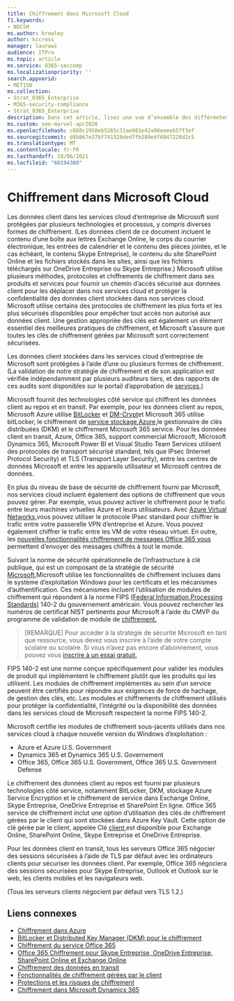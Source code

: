 ```yaml
---
title: Chiffrement dans Microsoft Cloud
f1.keywords:
- NOCSH
ms.author: krowley
author: kccross
manager: laurawi
audience: ITPro
ms.topic: article
ms.service: O365-seccomp
ms.localizationpriority: ''
search.appverid:
- MET150
ms.collection:
- Strat_O365_Enterprise
- M365-security-compliance
- Strat_O365_Enterprise
description: Dans cet article, lisez une vue d’ensemble des différentes formes de chiffrement utilisées pour assurer la sécurité des données client dans le cloud Microsoft.
ms.custom: seo-marvel-apr2020
ms.openlocfilehash: c888c1958eb5265c31ae981e42a96eeeeb57f3ef
ms.sourcegitcommit: d4b867e37bf741528ded7fb289e4f6847228d2c5
ms.translationtype: MT
ms.contentlocale: fr-FR
ms.lasthandoff: 10/06/2021
ms.locfileid: "60194380"
---
```

# <a name="encryption-in-the-microsoft-cloud"></a>Chiffrement dans Microsoft Cloud

Les données client dans les services cloud d’entreprise de Microsoft sont protégées par plusieurs technologies et processus, y compris diverses formes de chiffrement. (Les données client de ce document incluent le contenu d’une boîte aux lettres Exchange Online, le corps du courrier électronique, les entrées de calendrier et le contenu des pièces jointes, et le cas échéant, le contenu Skype Entreprise), le contenu du site SharePoint Online et les fichiers stockés dans les sites, ainsi que les fichiers téléchargés sur OneDrive Entreprise ou Skype Entreprise.) Microsoft utilise plusieurs méthodes, protocoles et chiffrements de chiffrement dans ses produits et services pour fournir un chemin d’accès sécurisé aux données client pour les déplacer dans nos services cloud et protéger la confidentialité des données client stockées dans nos services cloud. Microsoft utilise certains des protocoles de chiffrement les plus forts et les plus sécurisés disponibles pour empêcher tout accès non autorisé aux données client. Une gestion appropriée des clés est également un élément essentiel des meilleures pratiques de chiffrement, et Microsoft s’assure que toutes les clés de chiffrement gérées par Microsoft sont correctement sécurisées.

Les données client stockées dans les services cloud d’entreprise de Microsoft sont protégées à l’aide d’une ou plusieurs formes de chiffrement. (La validation de notre stratégie de chiffrement et de son application est vérifiée indépendamment par plusieurs auditeurs tiers, et des rapports de ces audits sont disponibles sur le portail d’approbation de [services.)](https://aka.ms/stp)

Microsoft fournit des technologies côté service qui chiffrent les données client au repos et en transit. Par exemple, pour les données client au repos, Microsoft Azure utilise [BitLocker](/windows/device-security/bitlocker/bitlocker-overview) et [DM-Crypt](https://en.wikipedia.org/wiki/Dm-crypt)et Microsoft 365 utilise bitLocker, le chiffrement de [service stockage Azure,](/azure/)le gestionnaire de clés distribuées (DKM) et le chiffrement Microsoft 365 service. [](./exchange-online-secures-email-secrets.md) Pour les données client en transit, Azure, Office 365, support commercial Microsoft, Microsoft Dynamics 365, Microsoft Power BI et Visual Studio Team Services utilisent des protocoles de transport sécurisé standard, tels que IPsec (Internet Protocol Security) et TLS (Transport Layer Security), entre les centres de données Microsoft et entre les appareils utilisateur et Microsoft centres de données.

En plus du niveau de base de sécurité de chiffrement fourni par Microsoft, nos services cloud incluent également des options de chiffrement que vous pouvez gérer. Par exemple, vous pouvez activer le chiffrement pour le trafic entre leurs machines virtuelles Azure et leurs utilisateurs. Avec [Azure Virtual Networks,](https://azure.microsoft.com/services/virtual-network/)vous pouvez utiliser le protocole IPsec standard pour chiffrer le trafic entre votre passerelle VPN d’entreprise et Azure. Vous pouvez également chiffrer le trafic entre les VM de votre réseau virtuel. En outre, les [nouvelles fonctionnalités chiffrement de messages Office 365 vous](set-up-new-message-encryption-capabilities.md) permettent d’envoyer des messages chiffrés à tout le monde.

Suivant la norme de sécurité opérationnelle de l’infrastructure à clé publique, qui est un composant de la stratégie de sécurité [Microsoft,](https://servicetrust.microsoft.com/ViewPage/TrustDocuments?command=Download&downloadType=Document&downloadId=5868ecc8-50b7-4f91-b43f-640e2b99e86e&docTab=6d000410-c9e9-11e7-9a91-892aae8839ad_FAQ%20and%20White%20Papers)Microsoft utilise les fonctionnalités de chiffrement incluses dans le système d’exploitation Windows pour les certificats et les mécanismes d’authentification. Ces mécanismes incluent l’utilisation de modules de chiffrement qui répondent à la norme FIPS [(Federal Information Processing Standards)](https://csrc.nist.gov/publications/PubsFIPS.html) 140-2 du gouvernement américain. Vous pouvez rechercher les numéros de certificat NIST pertinents pour Microsoft à l’aide du CMVP du programme de validation de module de [chiffrement.](https://csrc.nist.gov/projects/cryptographic-module-validation-program/validated-modules/search)

> [REMARQUE] Pour accéder à la stratégie de sécurité Microsoft en tant que ressource, vous devez vous inscrire à l’aide de votre compte scolaire ou scolaire. Si vous n’avez pas encore d’abonnement, vous pouvez vous [inscrire à un essai gratuit.](https://servicetrust.microsoft.com/Home/TrialSubscriptions)

FIPS 140-2 est une norme conçue spécifiquement pour valider les modules de produit qui implémentent le chiffrement plutôt que les produits qui les utilisent. Les modules de chiffrement implémentés au sein d’un service peuvent être certifiés pour répondre aux exigences de force de hachage, de gestion des clés, etc. Les modules et chiffrements de chiffrement utilisés pour protéger la confidentialité, l’intégrité ou la disponibilité des données dans les services cloud de Microsoft respectent la norme FIPS 140-2.

Microsoft certifie les modules de chiffrement sous-jacents utilisés dans nos services cloud à chaque nouvelle version du Windows d’exploitation :

- Azure et Azure U.S. Government
- Dynamics 365 et Dynamics 365 U.S. Governement
- Office 365, Office 365 U.S. Government, Office 365 U.S. Government Defense

Le chiffrement des données client au repos est fourni par plusieurs technologies côté service, notamment BitLocker, DKM, stockage Azure Service Encryption et le chiffrement de service dans Exchange Online, Skype Entreprise, OneDrive Entreprise et SharePoint En ligne. Office 365 service de chiffrement inclut une option d’utilisation des clés de chiffrement gérées par le client qui sont stockées dans Azure Key Vault. Cette option de clé gérée par le client, appelée Clé [client,](./customer-key-overview.md)est disponible pour Exchange Online, SharePoint Online, Skype Entreprise et OneDrive Entreprise.

Pour les données client en transit, tous les serveurs Office 365 négocier des sessions sécurisées à l’aide de TLS par défaut avec les ordinateurs clients pour sécuriser les données client. Par exemple, Office 365 négociera des sessions sécurisées pour Skype Entreprise, Outlook et Outlook sur le web, les clients mobiles et les navigateurs web.

(Tous les serveurs clients négocient par défaut vers TLS 1.2.)

## <a name="related-links"></a>Liens connexes

- [Chiffrement dans Azure](office-365-azure-encryption.md)
- [BitLocker et Distributed Key Manager (DKM) pour le chiffrement](office-365-bitlocker-and-distributed-key-manager-for-encryption.md)
- [Chiffrement du service Office 365](office-365-service-encryption.md)
- [Office 365 Chiffrement pour Skype Entreprise, OneDrive Entreprise, SharePoint Online et Exchange Online](/compliance/assurance/assurance-encryption-for-microsoft-365-services) 
- [Chiffrement des données en transit](/compliance/assurance/assurance-encryption-in-transit)
- [Fonctionnalités de chiffrement gérées par le client](office-365-customer-managed-encryption-features.md)
- [Protections et les risques de chiffrement](office-365-encryption-risks-and-protections.md)
- [Chiffrement dans Microsoft Dynamics 365](office-365-encryption-in-microsoft-dynamics-365.md)